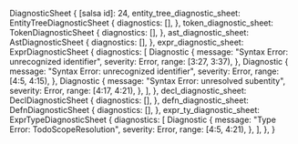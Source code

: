 DiagnosticSheet {
    [salsa id]: 24,
    entity_tree_diagnostic_sheet: EntityTreeDiagnosticSheet {
        diagnostics: [],
    },
    token_diagnostic_sheet: TokenDiagnosticSheet {
        diagnostics: [],
    },
    ast_diagnostic_sheet: AstDiagnosticSheet {
        diagnostics: [],
    },
    expr_diagnostic_sheet: ExprDiagnosticSheet {
        diagnostics: [
            Diagnostic {
                message: "Syntax Error: unrecognized identifier",
                severity: Error,
                range: [3:27, 3:37),
            },
            Diagnostic {
                message: "Syntax Error: unrecognized identifier",
                severity: Error,
                range: [4:5, 4:15),
            },
            Diagnostic {
                message: "Syntax Error: unresolved subentity",
                severity: Error,
                range: [4:17, 4:21),
            },
        ],
    },
    decl_diagnostic_sheet: DeclDiagnosticSheet {
        diagnostics: [],
    },
    defn_diagnostic_sheet: DefnDiagnosticSheet {
        diagnostics: [],
    },
    expr_ty_diagnostic_sheet: ExprTypeDiagnosticSheet {
        diagnostics: [
            Diagnostic {
                message: "Type Error: TodoScopeResolution",
                severity: Error,
                range: [4:5, 4:21),
            },
        ],
    },
}